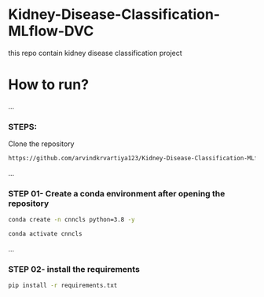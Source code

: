 # Kidney-Disease-Classification-MLflow-DVC
this repo contain kidney disease classification project

# How to run?

...

### STEPS:

Clone the repository

```bash
https://github.com/arvindkrvartiya123/Kidney-Disease-Classification-MLflow-DVC.git
```

...
### STEP 01- Create a conda environment after opening the repository

```bash
conda create -n cnncls python=3.8 -y
```

```bash
conda activate cnncls
```

...
### STEP 02- install the requirements
```bash
pip install -r requirements.txt
```
